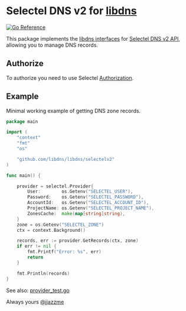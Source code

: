 # Selectel DNS v2 for [libdns](https://github.com/libdns/libdns)

[![Go Reference](https://pkg.go.dev/badge/test.svg)](https://pkg.go.dev/github.com/libdns/selectelv2)

This package implements the [libdns interfaces](https://github.com/libdns/libdns) for [Selectel DNS v2 API](https://developers.selectel.ru/docs/cloud-services/dns_api/dns_api_actual/), allowing you to manage DNS records.

## Authorize

To authorize you need to use Selectel [Authorization](https://developers.selectel.ru/docs/control-panel/authorization/#%D1%82%D0%BE%D0%BA%D0%B5%D0%BD-keystone).

## Example

Minimal working example of getting DNS zone records.

```go
package main

import (
	"context"
	"fmt"
	"os"

	"github.com/libdns/libdns/selectelv2"
)

func main() {

	provider = selectel.Provider{
		User:        os.Getenv("SELECTEL_USER"),
		Password:    os.Getenv("SELECTEL_PASSWORD"),
		AccountId:   os.Getenv("SELECTEL_ACCOUNT_ID"),
		ProjectName: os.Getenv("SELECTEL_PROJECT_NAME"),
		ZonesCache:  make(map[string]string),
	}
	zone = os.Getenv("SELECTEL_ZONE")
	ctx = context.Background()

	records, err := provider.GetRecords(ctx, zone)
	if err != nil {
		fmt.Printf("Error: %s", err)
		return
	}

	fmt.Println(records)
}

```

See also: [provider_test.go](https://github.com/libdns/selectel/blob/master/provider_test.go)

Always yours [@jjazzme](https://github.com/jjazzme)
